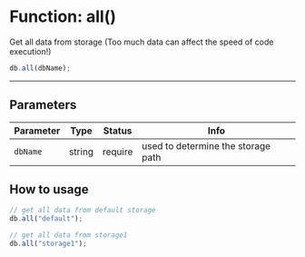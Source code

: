 # Function: all()

Get all data from storage (Too much data can affect the speed of code execution!)

```js
db.all(dbName);
```

---
## Parameters

| Parameter | Type | Status | Info | 
| --- | --- | --- | --- | 
| `dbName` | string | require | used to determine the storage path |

## How to usage

```js
// get all data from default storage
db.all("default");

// get all data from storage1
db.all("storage1");
```
